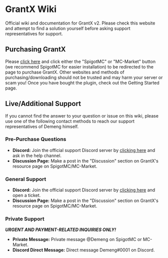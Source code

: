 # GrantX Wiki
Official wiki and documentation for GrantX v2. Please check this website and attempt to find a solution yourself before asking support representatives for support.

## Purchasing GrantX
Please [click here](https://demeng.dev/grantx) and click either the "SpigotMC" or "MC-Market" button (we recommend SpigotMC for easier installation) to be redirected to the page to purchase GrantX. Other websites and methods of purchasing/downloading should not be trusted and may harm your server or scam you! Once you have bought the plugin, check out the Getting Started page.

## Live/Additional Support
If you cannot find the answer to your question or issue on this wiki, please use one of the following contact methods to reach our support representatives of Demeng himself.

### Pre-Purchase Questions
* **Discord:** Join the official support Discord server by [clicking here](https://demeng.dev/discord) and ask in the help channel.
* **Discussion Page:** Make a post in the "Discussion" section on GrantX's resource page on SpigotMC/MC-Market.

### General Support
* **Discord:** Join the official support Discord server by [clicking here](https://demeng.dev/discord) and open a ticket.
* **Discussion Page:** Make a post in the "Discussion" section on GrantX's resource page on SpigotMC/MC-Market.

### Private Support
***URGENT AND PAYMENT-RELATED INQUIRIES ONLY!***
* **Private Message:** Private message @Demeng on SpigotMC or MC-Market.
* **Discord Direct Message:** Direct message Demeng#0001 on Discord.

